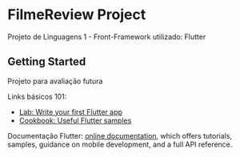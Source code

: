 # FilmeReview Project

Projeto de Linguagens 1 - Front-Framework utilizado: Flutter

## Getting Started

Projeto para avaliação futura

Links básicos 101:
- [Lab: Write your first Flutter app](https://flutter.dev/docs/get-started/codelab)
- [Cookbook: Useful Flutter samples](https://flutter.dev/docs/cookbook)

Documentação Flutter:
[online documentation](https://flutter.dev/docs), which offers tutorials,
samples, guidance on mobile development, and a full API reference.
